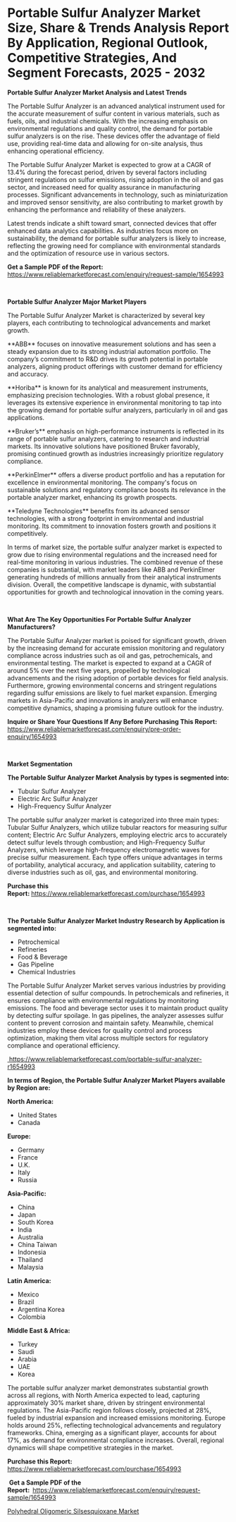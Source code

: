 <p><h1>Portable Sulfur Analyzer Market Size, Share & Trends Analysis Report By Application, Regional Outlook, Competitive Strategies, And Segment Forecasts, 2025 - 2032</h1></p><p><strong>Portable Sulfur Analyzer Market Analysis and Latest Trends</strong></p>
<p><p>The Portable Sulfur Analyzer is an advanced analytical instrument used for the accurate measurement of sulfur content in various materials, such as fuels, oils, and industrial chemicals. With the increasing emphasis on environmental regulations and quality control, the demand for portable sulfur analyzers is on the rise. These devices offer the advantage of field use, providing real-time data and allowing for on-site analysis, thus enhancing operational efficiency.</p><p>The Portable Sulfur Analyzer Market is expected to grow at a CAGR of 13.4% during the forecast period, driven by several factors including stringent regulations on sulfur emissions, rising adoption in the oil and gas sector, and increased need for quality assurance in manufacturing processes. Significant advancements in technology, such as miniaturization and improved sensor sensitivity, are also contributing to market growth by enhancing the performance and reliability of these analyzers.</p><p>Latest trends indicate a shift toward smart, connected devices that offer enhanced data analytics capabilities. As industries focus more on sustainability, the demand for portable sulfur analyzers is likely to increase, reflecting the growing need for compliance with environmental standards and the optimization of resource use in various sectors.</p></p>
<p><strong>Get a Sample PDF of the Report:&nbsp;</strong> <a href="https://www.reliablemarketforecast.com/enquiry/request-sample/1654993?utm_campaign=2284&utm_medium=2&utm_source=Github&utm_content=ia&utm_term=07032025&utm_id=portable-sulfur-analyzer">https://www.reliablemarketforecast.com/enquiry/request-sample/1654993</a></p>
<p>&nbsp;</p>
<p><strong>Portable Sulfur Analyzer Major Market Players</strong></p>
<p><p>The Portable Sulfur Analyzer Market is characterized by several key players, each contributing to technological advancements and market growth. </p><p>**ABB** focuses on innovative measurement solutions and has seen a steady expansion due to its strong industrial automation portfolio. The company’s commitment to R&D drives its growth potential in portable analyzers, aligning product offerings with customer demand for efficiency and accuracy.</p><p>**Horiba** is known for its analytical and measurement instruments, emphasizing precision technologies. With a robust global presence, it leverages its extensive experience in environmental monitoring to tap into the growing demand for portable sulfur analyzers, particularly in oil and gas applications.</p><p>**Bruker’s** emphasis on high-performance instruments is reflected in its range of portable sulfur analyzers, catering to research and industrial markets. Its innovative solutions have positioned Bruker favorably, promising continued growth as industries increasingly prioritize regulatory compliance.</p><p>**PerkinElmer** offers a diverse product portfolio and has a reputation for excellence in environmental monitoring. The company's focus on sustainable solutions and regulatory compliance boosts its relevance in the portable analyzer market, enhancing its growth prospects.</p><p>**Teledyne Technologies** benefits from its advanced sensor technologies, with a strong footprint in environmental and industrial monitoring. Its commitment to innovation fosters growth and positions it competitively.</p><p>In terms of market size, the portable sulfur analyzer market is expected to grow due to rising environmental regulations and the increased need for real-time monitoring in various industries. The combined revenue of these companies is substantial, with market leaders like ABB and PerkinElmer generating hundreds of millions annually from their analytical instruments division. Overall, the competitive landscape is dynamic, with substantial opportunities for growth and technological innovation in the coming years.</p></p>
<p>&nbsp;</p>
<p><strong>What Are The Key Opportunities For Portable Sulfur Analyzer Manufacturers?</strong></p>
<p><p>The Portable Sulfur Analyzer market is poised for significant growth, driven by the increasing demand for accurate emission monitoring and regulatory compliance across industries such as oil and gas, petrochemicals, and environmental testing. The market is expected to expand at a CAGR of around 5% over the next five years, propelled by technological advancements and the rising adoption of portable devices for field analysis. Furthermore, growing environmental concerns and stringent regulations regarding sulfur emissions are likely to fuel market expansion. Emerging markets in Asia-Pacific and innovations in analyzers will enhance competitive dynamics, shaping a promising future outlook for the industry.</p></p>
<p><strong>Inquire or Share Your Questions If Any Before Purchasing This Report:</strong> <a href="https://www.reliablemarketforecast.com/enquiry/pre-order-enquiry/1654993?utm_campaign=2284&utm_medium=2&utm_source=Github&utm_content=ia&utm_term=07032025&utm_id=portable-sulfur-analyzer">https://www.reliablemarketforecast.com/enquiry/pre-order-enquiry/1654993</a></p>
<p>&nbsp;</p>
<p><strong>Market Segmentation</strong></p>
<p><strong>The Portable Sulfur Analyzer Market Analysis by types is segmented into:</strong></p>
<p><ul><li>Tubular Sulfur Analyzer</li><li>Electric Arc Sulfur Analyzer</li><li>High-Frequency Sulfur Analyzer</li></ul></p>
<p><p>The portable sulfur analyzer market is categorized into three main types: Tubular Sulfur Analyzers, which utilize tubular reactors for measuring sulfur content; Electric Arc Sulfur Analyzers, employing electric arcs to accurately detect sulfur levels through combustion; and High-Frequency Sulfur Analyzers, which leverage high-frequency electromagnetic waves for precise sulfur measurement. Each type offers unique advantages in terms of portability, analytical accuracy, and application suitability, catering to diverse industries such as oil, gas, and environmental monitoring.</p></p>
<p><strong>Purchase this Report:&nbsp;</strong><a href="https://www.reliablemarketforecast.com/purchase/1654993?utm_campaign=2284&utm_medium=2&utm_source=Github&utm_content=ia&utm_term=07032025&utm_id=portable-sulfur-analyzer">https://www.reliablemarketforecast.com/purchase/1654993</a></p>
<p>&nbsp;</p>
<p><strong>The Portable Sulfur Analyzer Market Industry Research by Application is segmented into:</strong></p>
<p><ul><li>Petrochemical</li><li>Refineries</li><li>Food & Beverage</li><li>Gas Pipeline</li><li>Chemical Industries</li></ul></p>
<p><p>The Portable Sulfur Analyzer Market serves various industries by providing essential detection of sulfur compounds. In petrochemicals and refineries, it ensures compliance with environmental regulations by monitoring emissions. The food and beverage sector uses it to maintain product quality by detecting sulfur spoilage. In gas pipelines, the analyzer assesses sulfur content to prevent corrosion and maintain safety. Meanwhile, chemical industries employ these devices for quality control and process optimization, making them vital across multiple sectors for regulatory compliance and operational efficiency.</p></p>
<p><a href="https://www.reliablemarketforecast.com/portable-sulfur-analyzer-r1654993?utm_campaign=2284&utm_medium=2&utm_source=Github&utm_content=ia&utm_term=07032025&utm_id=portable-sulfur-analyzer">&nbsp;https://www.reliablemarketforecast.com/portable-sulfur-analyzer-r1654993</a></p>
<p><strong>In terms of Region, the Portable Sulfur Analyzer Market Players available by Region are:</strong></p>
<p>
    <p> <strong> North America: </strong>
        <ul>
            <li>United States</li>
            <li>Canada</li>
        </ul>
        </p> 
    <p> <strong> Europe: </strong>
        <ul>
            <li>Germany</li>
            <li>France</li>
            <li>U.K.</li>
            <li>Italy</li>
            <li>Russia</li>
        </ul>
        </p> 
    <p> <strong> Asia-Pacific: </strong>
        <ul>
            <li>China</li>
            <li>Japan</li>
            <li>South Korea</li>
            <li>India</li>
            <li>Australia</li>
            <li>China Taiwan</li>
            <li>Indonesia</li>
            <li>Thailand</li>
            <li>Malaysia</li>
        </ul>
        </p> 
    <p> <strong> Latin America: </strong>
        <ul>
            <li>Mexico</li>
            <li>Brazil</li>
            <li>Argentina Korea</li>
            <li>Colombia</li>
        </ul>
        </p> 
    <p> <strong> Middle East & Africa: </strong>
        <ul>
            <li>Turkey</li>
            <li>Saudi</li>
            <li>Arabia</li>
            <li>UAE</li>
            <li>Korea</li>
        </ul>
    </p>
    </p>
<p><p>The portable sulfur analyzer market demonstrates substantial growth across all regions, with North America expected to lead, capturing approximately 30% market share, driven by stringent environmental regulations. The Asia-Pacific region follows closely, projected at 28%, fueled by industrial expansion and increased emissions monitoring. Europe holds around 25%, reflecting technological advancements and regulatory frameworks. China, emerging as a significant player, accounts for about 17%, as demand for environmental compliance increases. Overall, regional dynamics will shape competitive strategies in the market.</p></p>
<p><strong>Purchase this Report: </strong><a href="https://www.reliablemarketforecast.com/purchase/1654993?utm_campaign=2284&utm_medium=2&utm_source=Github&utm_content=ia&utm_term=07032025&utm_id=portable-sulfur-analyzer">https://www.reliablemarketforecast.com/purchase/1654993</a></p>
<p>&nbsp;<strong>Get a Sample PDF of the Report:&nbsp;&nbsp;</strong><a href="https://www.reliablemarketforecast.com/enquiry/request-sample/1654993?utm_campaign=2284&utm_medium=2&utm_source=Github&utm_content=ia&utm_term=07032025&utm_id=portable-sulfur-analyzer">https://www.reliablemarketforecast.com/enquiry/request-sample/1654993</a></p>
<p><strong></strong></p>
<p><p><a href="https://github.com/SanjidaMahmud54/Market-Research-Report-List-1/blob/main/polyhedral-oligomeric-silsesquioxane-market.md?utm_campaign=2284&utm_medium=2&utm_source=Github&utm_content=ia&utm_term=07032025&utm_id=portable-sulfur-analyzer">Polyhedral Oligomeric Silsesquioxane Market</a></p></p>